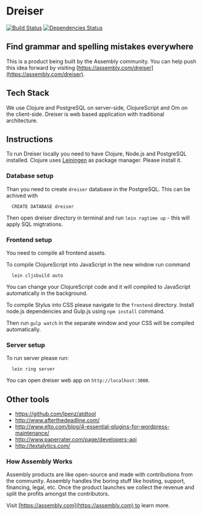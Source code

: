 # Dreiser

[![Build Status](https://travis-ci.org/asm-products/dreiser.svg?branch=master)](https://travis-ci.org/asm-products/dreiser)
[![Dependencies Status](http://jarkeeper.com/asm-products/dreiser/status.svg)](http://jarkeeper.com/asm-products/dreiser)

## Find grammar and spelling mistakes everywhere

This is a product being built by the Assembly community. You can help push this idea forward by visiting [https://assembly.com/dreiser](https://assembly.com/dreiser).

## Tech Stack

We use Clojure and PostgreSQL on server-side, ClojureScript and Om on the client-side.
Dreiser is web based application with traditional architecture.


## Instructions

To run Dreiser locally you need to have Clojure, Node.js and PostgreSQL installed.
Clojure uses [Leiningen](http://leiningen.org/) as package manager. Please install it.


### Database setup

Than you need to create `dreiser` database in the PostgreSQL. This can be achived with

```
  CREATE DATABASE dreiser
```

Then open dreiser directory in terminal and run `lein ragtime up` - this will apply SQL migtrations.


### Frontend setup

You need to compile all frontend assets.

To compile ClojureScript into JavaScript in the new window run command

```
  lein cljsbuild auto
```

You can change your ClojureScript code and it will compiled to JavaScript automatically in the background.

To compile Stylus into CSS please navigate to the `frontend` directory. Install node.js dependencies and Gulp.js using `npm install` command.

Then run `gulp watch` in the separate window and your CSS will be compiled automatically.


### Server setup

To run server please run:

```
  lein ring server
```

You can open dreiser web app on `http://localhost:3000`.


## Other tools

  * https://github.com/lpenz/atdtool
  * http://www.afterthedeadline.com/
  * http://www.elto.com/blog/4-essential-plugins-for-wordpress-maintenance/
  * http://www.paperrater.com/page/developers-api
  * http://textalytics.com/

### How Assembly Works

Assembly products are like open-source and made with contributions from the community. Assembly handles the boring stuff like hosting, support, financing, legal, etc. Once the product launches we collect the revenue and split the profits amongst the contributors.

Visit [https://assembly.com](https://assembly.com) to learn more.
